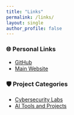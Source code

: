 ```yaml
---
title: "Links"
permalink: /links/
layout: single
author_profile: false
---
```


### 🌐 Personal Links
- [GitHub](https://github.com/GreyKeyStudios)
- [Main Website](https://greykeystudios.com)

### 🛡️ Project Categories
- [Cybersecurity Labs](/categories/cybersecurity/)
- [AI Tools and Projects](/categories/ai/)
